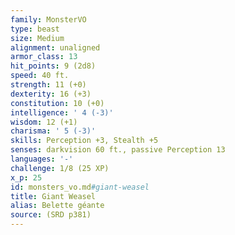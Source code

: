 ```yaml
---
family: MonsterVO
type: beast
size: Medium
alignment: unaligned
armor_class: 13
hit_points: 9 (2d8)
speed: 40 ft.
strength: 11 (+0)
dexterity: 16 (+3)
constitution: 10 (+0)
intelligence: ' 4 (-3)'
wisdom: 12 (+1)
charisma: ' 5 (-3)'
skills: Perception +3, Stealth +5
senses: darkvision 60 ft., passive Perception 13
languages: '-'
challenge: 1/8 (25 XP)
x_p: 25
id: monsters_vo.md#giant-weasel
title: Giant Weasel
alias: Belette géante
source: (SRD p381)
---
```


